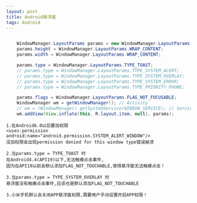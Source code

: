 ```yaml
---
layout: post
title: Android悬浮窗
tags: Android
---
```

```java

	WindowManager.LayoutParams params = new WindowManager.LayoutParams();
	params.height = WindowManager.LayoutParams.WRAP_CONTENT;
	params.width = WindowManager.LayoutParams.WRAP_CONTENT;

	params.type = WindowManager.LayoutParams.TYPE_TOAST;
	// params.type = WindowManager.LayoutParams.TYPE_SYSTEM_ALERT;
	// params.type = WindowManager.LayoutParams.TYPE_SYSTEM_OVERLAY;
	// params.type = WindowManager.LayoutParams.TYPE_SYSTEM_ERROR;
	// params.type = WindowManager.LayoutParams.TYPE_PRIORITY_PHONE;        

	params.flags = WindowManager.LayoutParams.FLAG_NOT_FOCUSABLE;
	WindowManager wm = getWindowManager(); // Activity
	// wm = (WindowManager) getSystemService(WINDOW_SERVICE); // Service
	wm.addView(View.inflate(this, R.layout.item, null), params);

```

	1.在Android6.0以后要加权限
	<uses-permission android:name="android.permission.SYSTEM_ALERT_WINDOW"/>
	没加权限会出现permission denied for this window type错误崩溃

	2.当params.type = TYPE_TOAST 时
	在Android4.4(API19)以下,无法触摸点击事件,
	因为在API19以前会默认添加FLAG_NOT_TOUCHABLE,使得悬浮窗无法触摸点击！

	3.当params.type = TYPE_SYSTEM_OVERLAY 时
	悬浮窗没有触摸点击事件,应该也是默认添加FLAG_NOT_TOUCHABLE

	3.小米手机默认会关闭APP悬浮窗权限,需要用户手动设置开启APP权限！
